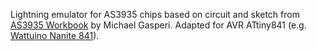 Lightning emulator for AS3935 chips based on circuit and sketch from [AS3935 Workbook](https://sites.google.com/view/as3935workbook/home) by Michael Gasperi.
Adapted for AVR ATtiny841 (e.g. [Wattuino Nanite 841](https://shop.watterott.com/Wattuino-Nanite-841-ATtiny841-mit-USB-Bootloader)).